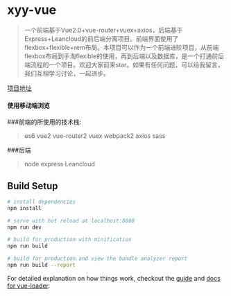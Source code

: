 # xyy-vue

>一个前端基于Vue2.0+vue-router+vuex+axios，后端基于Express+Leancloud的前后端分离项目。前端界面使用了flexbox+flexible+rem布局。本项目可以作为一个前端进阶项目，从前端flexbox布局到手淘flexible的使用，再到后端以及数据库，是一个打通前后端流程的一个项目。欢迎大家前来star。如果有任何问题，可以给我留言，我们互相学习讨论，一起进步。

[项目地址](http://hjingren.cn/)

#### 使用移动端浏览

###前端的所使用的技术栈:

>es6
vue2
vue-router2
vuex
webpack2
axios
sass

###后端
>node
express
Leancloud

## Build Setup

``` bash
# install dependencies
npm install

# serve with hot reload at localhost:8080
npm run dev

# build for production with minification
npm run build

# build for production and view the bundle analyzer report
npm run build --report
```

For detailed explanation on how things work, checkout the [guide](http://vuejs-templates.github.io/webpack/) and [docs for vue-loader](http://vuejs.github.io/vue-loader).
